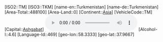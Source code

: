 ﻿---
location: [37.9667,58.3333]
type: Country
tags:
- geo/Country

SpocWebEntityId: 27035
isDeleted: false
confidential: public

---
[ISO2::TM]
[ISO3::TKM]
[name-en::Turkmenistan]
[name-de::Turkmenistan]
[Area-Total::488100]
[Area-Land::0]
[Continent::[Asia](geo/Continent/Asia.md)]
[VehicleCode::TM]
[Capital::[Ashgabat](geo/Continent/Asia/Turkmenistan/Ashgabat.md)]
![Anthem-Turkmenistan](xLarge/National-Anthem/Anthem-Turkmenistan.mp3)
[Alcohol-l::4.6]
[Language-Id::469]
[geo-lon::58.3333]
[geo-lat::37.9667]

